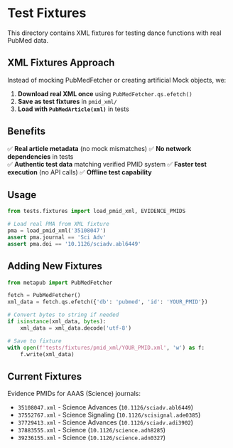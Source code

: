 # Test Fixtures

This directory contains XML fixtures for testing dance functions with real PubMed data.

## XML Fixtures Approach

Instead of mocking PubMedFetcher or creating artificial Mock objects, we:

1. **Download real XML once** using `PubMedFetcher.qs.efetch()`
2. **Save as test fixtures** in `pmid_xml/`
3. **Load with `PubMedArticle(xml)`** in tests

## Benefits

✅ **Real article metadata** (no mock mismatches)
✅ **No network dependencies** in tests  
✅ **Authentic test data** matching verified PMID system
✅ **Faster test execution** (no API calls)
✅ **Offline test capability**

## Usage

```python
from tests.fixtures import load_pmid_xml, EVIDENCE_PMIDS

# Load real PMA from XML fixture
pma = load_pmid_xml('35108047')
assert pma.journal == 'Sci Adv'
assert pma.doi == '10.1126/sciadv.abl6449'
```

## Adding New Fixtures

```python
from metapub import PubMedFetcher

fetch = PubMedFetcher()
xml_data = fetch.qs.efetch({'db': 'pubmed', 'id': 'YOUR_PMID'})

# Convert bytes to string if needed
if isinstance(xml_data, bytes):
    xml_data = xml_data.decode('utf-8')

# Save to fixture
with open(f'tests/fixtures/pmid_xml/YOUR_PMID.xml', 'w') as f:
    f.write(xml_data)
```

## Current Fixtures

Evidence PMIDs for AAAS (Science) journals:
- `35108047.xml` - Science Advances (`10.1126/sciadv.abl6449`)
- `37552767.xml` - Science Signaling (`10.1126/scisignal.ade0385`) 
- `37729413.xml` - Science Advances (`10.1126/sciadv.adi3902`)
- `37883555.xml` - Science (`10.1126/science.adh8285`)
- `39236155.xml` - Science (`10.1126/science.adn0327`)